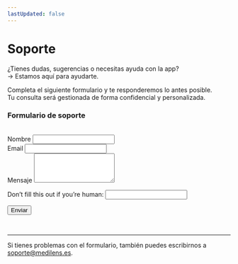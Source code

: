 ```yaml
---
lastUpdated: false
---
```


# Soporte

¿Tienes dudas, sugerencias o necesitas ayuda con la app?  
→ Estamos aquí para ayudarte.

Completa el siguiente formulario y te responderemos lo antes posible.  
Tu consulta será gestionada de forma confidencial y personalizada.

### Formulario de soporte

<br />
<form
  name="support"
  method="POST"
  action="/envio"
  netlify-honeypot="bot-field"
  data-netlify="true"
>
  <div>
    <label for="nombre">Nombre</label>
    <input type="text" name="nombre" required>
  </div>
  <div>
    <label for="email">Email</label>
    <input type="email" name="email" required>
  </div>
  <div>
    <label for="message">Mensaje</label>
    <textarea name="message" rows="4" required></textarea>
  </div>
  <p class="hidden">
    <label>
      Don’t fill this out if you’re human: <input name="bot-field" type="text" />
    </label>
  </p>
  <button class="custom-button" type="submit">Enviar</button>
</form>

<br />

---

Si tienes problemas con el formulario, también puedes escribirnos a [soporte@medilens.es](mailto:soporte@medilens.es).
